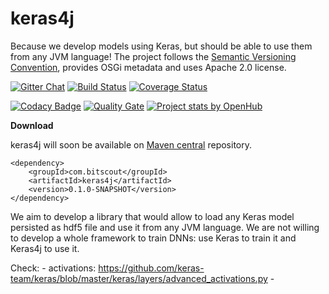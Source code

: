 # keras4j
Because we develop models using Keras, but should be able to use them from any JVM language! The project follows the [Semantic Versioning Convention](http://semver.org/), provides OSGi metadata and uses Apache 2.0 license.

[![Gitter Chat](http://img.shields.io/badge/chat-online-brightgreen.svg)](https://gitter.im/keras4j/)
[![Build Status](https://travis-ci.org/jmrozanec/cron-utils.png?branch=master)](https://travis-ci.org/jmrozanec/cron-utils)
[![Coverage Status](https://coveralls.io/repos/jmrozanec/cron-utils/badge.png)](https://coveralls.io/r/jmrozanec/cron-utils)

[![Codacy Badge](https://api.codacy.com/project/badge/Grade/35b1b558473d42c4980432a3ecf84f6c)](https://www.codacy.com/app/jmrozanec/cron-utils?utm_source=github.com&amp;utm_medium=referral&amp;utm_content=jmrozanec/cron-utils&amp;utm_campaign=Badge_Grade)
[![Quality Gate](https://sonarcloud.io/api/badges/gate?key=cron-utils)](https://sonarcloud.io/dashboard/index/cron-utils)
[![Project stats by OpenHub](https://www.openhub.net/p/cron-utils/widgets/project_thin_badge.gif)](https://www.openhub.net/p/cron-utils/)

**Download**

keras4j will soon be available on [Maven central]() repository.

    <dependency>
        <groupId>com.bitscout</groupId>
        <artifactId>keras4j</artifactId>
        <version>0.1.0-SNAPSHOT</version>
    </dependency>


We aim to develop a library that would allow to load any Keras model persisted as hdf5 file and use it from any JVM language. 
We are not willing to develop a whole framework to train DNNs: use Keras to train it and Keras4j to use it.




Check:
    - activations: https://github.com/keras-team/keras/blob/master/keras/layers/advanced_activations.py
    -